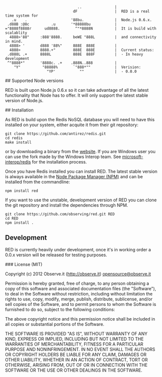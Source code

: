 <a name="banner" />

```
                                 ..               |
                               dF                 |  RED is a real time system for
   .u    .                    '88bu.              |  Node.js 0.6.x.
 .d88B :@8c          .u       '*88888bu           |
="8888f8888r      ud8888.       ^"*8888N          |  It is build with scalablity
  4888>'88"     :888'8888.     beWE "888L         |  and connectivity in mind.
  4888> '       d888 '88%"     888E  888E         |
  4888>         8888.+"        888E  888E         |  Current status:
 .d888L .+      8888L          888E  888F         |  - In heavy development
 ^"8888*"       '8888c. .+    .888N..888          |
    "Y"          "88888%       `"888*""           |  Verision:
                   "YP'           ""              |  - 0.0.0
```

<a name="support" />
## Supported Node versions

RED is built upon Node.js 0.6.x so it can take advantage of all the latest
functionality that Node has to offer. It will only support the latest stable
version of Node.js.

<a name="installation" />
## Installation

As RED is build upon the Redis NoSQL database you will need to have this
installed on your system, either acquite it from their git repository:

```
git clone https://github.com/antirez/redis.git
cd redis
make install
```

or by downloading a binary from the [website](http://redis.io/). If you are
Windows user you can use the fork made by the Windows Interop team. See
[microsoft-interop/redis](https://github.com/microsoft-interop/redis) for the
installation process.

Once you have Redis installed you can install RED. The latest stable version is
always available in the [Node Package Manager (NPM)](http://npmjs.org) and can
be installed from the commandline:

```
npm install red
```

If you want to use the unstable, development version of RED you can clone the
git repository and install the dependencies through NPM.

```
git clone https://github.com/observing/red.git RED
cd RED
npm install .
```

<a name="development" />

## Development

RED is currently heavily under development, once it's in working order a 0.0.x
version will be released for testing purposes.

<a name="license" />
### License (MIT)

Copyright (c) 2012 Observe.it (http://observe.it) <opensource@observe.it>

Permission is hereby granted, free of charge, to any person obtaining a copy of
this software and associated documentation files (the "Software"), to deal in
the Software without restriction, including without limitation the rights to
use, copy, modify, merge, publish, distribute, sublicense, and/or sell copies
of the Software, and to permit persons to whom the Software is
furnished to do so, subject to the following conditions: 

The above copyright notice and this permission notice shall be included in all
copies or substantial portions of the Software.

THE SOFTWARE IS PROVIDED "AS IS", WITHOUT WARRANTY OF ANY KIND, EXPRESS OR
IMPLIED, INCLUDING BUT NOT LIMITED TO THE WARRANTIES OF MERCHANTABILITY,
FITNESS FOR A PARTICULAR PURPOSE AND NONINFRINGEMENT. IN NO EVENT SHALL THE
AUTHORS OR COPYRIGHT HOLDERS BE LIABLE FOR ANY CLAIM, DAMAGES OR OTHER
LIABILITY, WHETHER IN AN ACTION OF CONTRACT, TORT OR OTHERWISE, ARISING FROM,
OUT OF OR IN CONNECTION WITH THE SOFTWARE OR THE USE OR OTHER DEALINGS IN THE
SOFTWARE.
